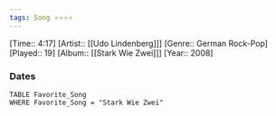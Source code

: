 ```yaml
---
tags: Song ⭐⭐⭐⭐ 
---
```

[Time:: 4:17]
[Artist:: [[Udo Lindenberg]]]
[Genre:: German Rock-Pop]
[Played:: 19]
[Album:: [[Stark Wie Zwei]]]
[Year:: 2008]
### Dates
````dataview
TABLE Favorite_Song
WHERE Favorite_Song = "Stark Wie Zwei"
````